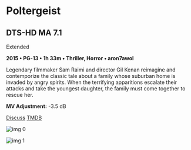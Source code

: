 # Poltergeist

## DTS-HD MA 7.1

Extended

**2015 • PG-13 • 1h 33m • Thriller, Horror • aron7awol**

Legendary filmmaker Sam Raimi and director Gil Kenan reimagine and contemporize the classic tale about a family whose suburban home is invaded by angry spirits. When the terrifying apparitions escalate their attacks and take the youngest daughter, the family must come together to rescue her.

**MV Adjustment:** -3.5 dB

[Discuss](https://www.avsforum.com/threads/bass-eq-for-filtered-movies.2995212/post-57824356)  [TMDB](243688)

![img 0](https://i.imgur.com/zjL4RBp.jpg)

![img 1](https://i.imgur.com/Yu9k3Oc.jpg)

